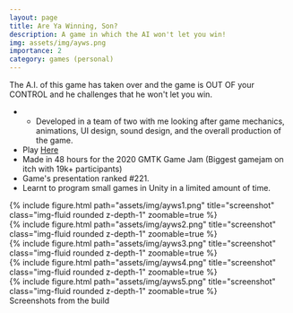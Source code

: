```yaml
---
layout: page
title: Are Ya Winning, Son?
description: A game in which the AI won't let you win!
img: assets/img/ayws.png
importance: 2
category: games (personal)
---
```

The A.I. of this game has taken over and the game is OUT OF your CONTROL and he challenges that he won't let you win.
* * Developed in a team of two with me looking after game mechanics, animations, UI design, sound design, and the overall production of the game.
* Play [Here](https://makra.itch.io/are-ya-winning-son)
* Made in 48 hours for the 2020 GMTK Game Jam (Biggest gamejam on itch with 19k+ participants)
* Game's presentation ranked #221.
* Learnt to program small games in Unity in a limited amount of time.

<div class="row">
    <div class="col-sm mt-3 mt-md-0">
        {% include figure.html path="assets/img/ayws1.png" title="screenshot" class="img-fluid rounded z-depth-1" zoomable=true %}
    </div>
    <div class="col-sm mt-3 mt-md-0">
        {% include figure.html path="assets/img/ayws2.png" title="screenshot" class="img-fluid rounded z-depth-1" zoomable=true %}
    </div>
    <div class="col-sm mt-3 mt-md-0">
        {% include figure.html path="assets/img/ayws3.png" title="screenshot" class="img-fluid rounded z-depth-1" zoomable=true %}
    </div>
</div>

<div class="row">
    <div class="col-sm mt-3 mt-md-0">
        {% include figure.html path="assets/img/ayws4.png" title="screenshot" class="img-fluid rounded z-depth-1" zoomable=true %}
    </div>
    <div class="col-sm mt-3 mt-md-0">
        {% include figure.html path="assets/img/ayws5.png" title="screenshot" class="img-fluid rounded z-depth-1" zoomable=true %}
    </div>
</div>

<div class="caption">
    Screenshots from the build
</div>